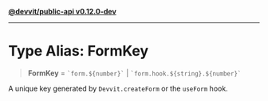 [**@devvit/public-api v0.12.0-dev**](../README.md)

---

# Type Alias: FormKey

> **FormKey** = `` `form.${number}` `` \| `` `form.hook.${string}.${number}` ``

A unique key generated by `Devvit.createForm` or the `useForm` hook.
